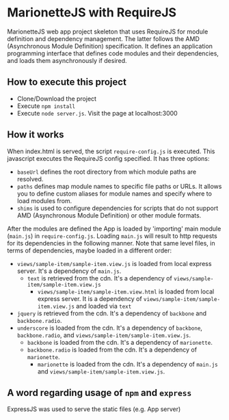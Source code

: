 # MarionetteJS with RequireJS

MarionetteJS web app project skeleton that uses RequireJS for module definition and dependency management. The latter follows the AMD (Asynchronous Module Definition) specification. It defines an application programming interface that defines code modules and their dependencies, and loads them asynchronously if desired.

## How to execute this project

* Clone/Download the project
* Execute `npm install`
* Execute `node server.js`. Visit the page at localhost:3000

## How it works

When index.html is served, the script `require-config.js` is executed. This javascript executes the RequireJS config specified. It has three options:

* `baseUrl` defines the root directory from which module paths are resolved.
* `paths` defines map module names to specific file paths or URLs. It allows you to define custom aliases for module names and specify where to load modules from.
* `shims` is used to configure dependencies for scripts that do not support AMD (Asynchronous Module Definition) or other module formats.

After the modules are defined the App is loaded by 'importing' main module (`main.js`) in `require-config.js`. Loading `main.js` will result to http requests for its dependencies in the following manner. Note that same level files, in terms of dependencies, maybe loaded in a different order:

* `views/sample-item/sample-item.view.js` is loaded from local express server. It's a dependency of `main.js`.
    * `text` is retrieved from the cdn. It's a dependency of `views/sample-item/sample-item.view.js`
        * `views/sample-item/sample-item.view.html` is loaded from local express server. It is a dependency of `views/sample-item/sample-item.view.js` and loaded via `text`
* `jquery` is retrieved from the cdn. It's a dependency of `backbone` and `backbone.radio`.
* `underscore` is loaded from the cdn. It's a dependency of `backbone`, `backbone.radio`, and `views/sample-item/sample-item.view.js`.
    * `backbone` is loaded from the cdn. It's a dependency of `marionette`.
    * `backbone.radio` is loaded from the cdn. It's a dependency of `marionette`.
        * `marionette` is loaded from the cdn. It's a dependency of `main.js` and `views/sample-item/sample-item.view.js`.

## A word regarding usage of `npm` and `express`

ExpressJS was used to serve the static files (e.g. App server)